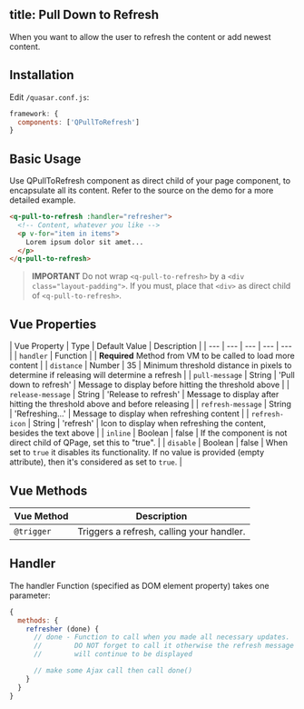 title: Pull Down to Refresh
---
When you want to allow the user to refresh the content or add newest content.

<input type="hidden" data-fullpage-demo="navigation/pull-to-refresh">

## Installation
Edit `/quasar.conf.js`:
```js
framework: {
  components: ['QPullToRefresh']
}
```

## Basic Usage
Use QPullToRefresh component as direct child of your page component, to encapsulate all its content. Refer to the source on the demo for a more detailed example.

``` html
<q-pull-to-refresh :handler="refresher">
  <!-- Content, whatever you like -->
  <p v-for="item in items">
    Lorem ipsum dolor sit amet...
  </p>
</q-pull-to-refresh>
```

> **IMPORTANT**
> Do not wrap `<q-pull-to-refresh>` by a `<div class="layout-padding">`. If you must, place that `<div>` as direct child of `<q-pull-to-refresh>`.

## Vue Properties
| Vue Property | Type | Default Value | Description |
| --- | --- | --- | --- | --- |
| `handler` | Function | | **Required** Method from VM to be called to load more content |
| `distance` | Number | 35 | Minimum threshold distance in pixels to determine if releasing will determine a refresh |
| `pull-message` | String | 'Pull down to refresh' | Message to display before hitting the threshold above |
| `release-message` | String | 'Release to refresh' | Message to display after hitting the threshold above and before releasing |
| `refresh-message` | String | 'Refreshing...' | Message to display when refreshing content |
| `refresh-icon` | String | 'refresh' | Icon to display when refreshing the content, besides the text above |
| `inline` | Boolean | false | If the component is not direct child of QPage, set this to "true". |
| `disable` | Boolean | false | When set to `true` it disables its functionality. If no value is provided (empty attribute), then it's considered as set to `true`. |

## Vue Methods
| Vue Method | Description |
| --- | --- |
| `@trigger` | Triggers a refresh, calling your handler. |

## Handler
The handler Function (specified as DOM element property) takes one parameter:
``` js
{
  methods: {
    refresher (done) {
      // done - Function to call when you made all necessary updates.
      //        DO NOT forget to call it otherwise the refresh message
      //        will continue to be displayed

      // make some Ajax call then call done()
    }
  }
}
```
